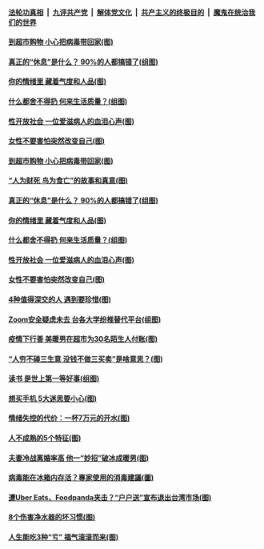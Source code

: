

####  [法轮功真相](../../../../basic/blob/master/README.md?t=04120001) &nbsp;|&nbsp; [九评共产党](../../../../9ping.md/blob/master/README.md?t=04120001) &nbsp;|&nbsp; [解体党文化](../../../../jtdwh.md/blob/master/README.md?t=04120001)  &nbsp;|&nbsp; [共产主义的终极目的](../../../../gczydzjmd.md/blob/master/README.md?t=04120001) &nbsp;|&nbsp; [魔鬼在统治我们的世界](../../../../mgztzwmdsj.md/blob/master/README.md?t=04120001) 

#### [到超市购物 小心把病毒带回家(图)](../pages/p8/929221.md?t=04120001) 

#### [真正的“休息”是什么？ 90%的人都搞错了(组图)](../pages/p8/929390.md?t=04120001) 

#### [你的情绪里 藏着气度和人品(图)](../pages/p8/928992.md?t=04120001) 

#### [什么都舍不得扔 何来生活质量？(组图)](../pages/p8/929295.md?t=04120001) 

#### [性开放社会 一位爱滋病人的血泪心声(图)](../pages/p8/929276.md?t=04120001) 

#### [女性不要害怕突然改变自己(图)](../pages/p8/929253.md?t=04120001) 

#### [到超市购物 小心把病毒带回家(图)](../pages/p8/929221.md?t=04120001) 

#### [“人为财死 鸟为食亡”的故事和真意(图)](../pages/p8/929187.md?t=04120001) 

#### [真正的“休息”是什么？ 90%的人都搞错了(组图)](../pages/p8/929390.md?t=04120001) 

#### [你的情绪里 藏着气度和人品(图)](../pages/p8/928992.md?t=04120001) 

#### [什么都舍不得扔 何来生活质量？(组图)](../pages/p8/929295.md?t=04120001) 

#### [性开放社会 一位爱滋病人的血泪心声(图)](../pages/p8/929276.md?t=04120001) 

#### [女性不要害怕突然改变自己(图)](../pages/p8/929253.md?t=04120001) 

#### [4种值得深交的人 遇到要珍惜(图)](../pages/p8/929208.md?t=04120001) 

#### [Zoom安全疑虑未去 台各大学纷推替代平台(组图)](../pages/p8/929178.md?t=04120001) 

#### [疫情下行善 美暖男在超市为30名陌生人付账(图)](../pages/p8/929009.md?t=04120001) 

#### [“人穷不碰三生意 没钱不做三买卖”是啥意思？(图)](../pages/p8/929087.md?t=04120001) 

#### [读书 是世上第一等好事(组图)](../pages/p8/928997.md?t=04120001) 

#### [想买手机 5大迷思要小心(图)](../pages/p8/929055.md?t=04120001) 

#### [情绪失控的代价：一杯7万元的开水(图)](../pages/p8/929042.md?t=04120001) 

#### [人不成熟的5个特征(图)](../pages/p8/928428.md?t=04120001) 

#### [夫妻冷战离婚率高 他一“妙招”破冰成暖男(图)](../pages/p8/928978.md?t=04120001) 

#### [病毒能在冰箱内存活？專家使用的消毒建議(圖)](../pages/p8/928993.md?t=04120001) 

#### [遭Uber Eats、Foodpanda夹击？“户户送”宣布退出台湾市场(图)](../pages/p8/928911.md?t=04120001) 

#### [8个伤害净水器的坏习惯(图)](../pages/p8/928891.md?t=04120001) 

#### [人生能吃3种“亏” 福气滚滚而来(图)](../pages/p8/928887.md?t=04120001) 

